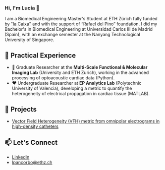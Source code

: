 ### Hi, I'm Lucía 👋

I am a Biomedical Engineering Master's Student at ETH Zürich fully funded by ["la Caixa"](https://becarios.fundacionlacaixa.org/en/lucia-pancorbo-fernandez-B006072) and with the support of “Rafael del Pino” foundation. I did my Bachelor's in Biomedical Engineering at Universidad Carlos III de Madrid (Spain), with an exchange semester at the Nanyang Technological University of Singapore.

## 💼 Practical Experience
- 🔬 Graduate Researcher at the **Multi-Scale Functional & Molecular Imaging Lab** (University and ETH Zurich), working in the advanced processing of optoacoustic cardiac data (Python).
- ❤️ Undergraduate Researcher at **EP Analytics Lab** (Polytechnic University of Valencia), developing a metric to quantify the heterogeneity of electrical propagation in cardiac tissue (MATLAB).

## 🌱 Projects
- [Vector Field Heterogeneity (VFH) metric from omnipolar electrograms in high-density catheters](https://github.com/SamuelRuiperezCampillo/L_Pancorbo_S_Ruiperez-Campillo_et_al_IEEE-OJEMB_2024_HVF)

## 📫 Let's Connect
- [LinkedIn](https://www.linkedin.com/in/lucia-pancorbo/)
- [lpancorbo@ethz.ch](mailto:lpancorbo@student.ethz.ch)
